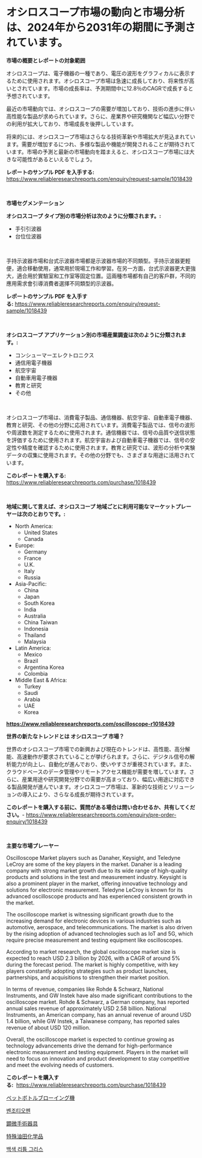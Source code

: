 <p><h1>オシロスコープ市場の動向と市場分析は、2024年から2031年の期間に予測されています。</h1></p><p><strong>市場の概要とレポートの対象範囲</strong></p>
<p><p>オシロスコープは、電子機器の一種であり、電圧の波形をグラフィカルに表示するために使用されます。オシロスコープ市場は急速に成長しており、将来性が高いとされています。市場の成長率は、予測期間中に12.8％のCAGRで成長すると予想されています。</p><p>最近の市場動向では、オシロスコープの需要が増加しており、技術の進歩に伴い高性能な製品が求められています。さらに、産業界や研究機関など幅広い分野での利用が拡大しており、市場成長を後押ししています。</p><p>将来的には、オシロスコープ市場はさらなる技術革新や市場拡大が見込まれています。需要が増加するにつれ、多様な製品や機能が開発されることが期待されています。市場の予測と最新の市場動向を踏まえると、オシロスコープ市場には大きな可能性があるといえるでしょう。</p></p>
<p><strong>レポートのサンプル PDF を入手する:</strong> <a href="https://www.reliableresearchreports.com/enquiry/request-sample/1018439">https://www.reliableresearchreports.com/enquiry/request-sample/1018439</a></p>
<p>&nbsp;</p>
<p><strong>市場セグメンテーション</strong></p>
<p><strong>オシロスコープ タイプ別の市場分析は次のように分類されます。:</strong></p>
<p><ul><li>手引引波器</li><li>台位位波器</li></ul></p>
<p>&nbsp;</p>
<p><p>手持示波器市場和台式示波器市場都是示波器市場的不同類型。手持示波器更輕便，適合移動使用，通常用於現場工作和學習。在另一方面，台式示波器更大更強大，適合用於實驗室和工作室等固定位置。這兩種市場都有自己的客戶群，不同的應用需求會引導消費者選擇不同類型的示波器。</p></p>
<p><strong>レポートのサンプル PDF を入手する:</strong>&nbsp;<a href="https://www.reliableresearchreports.com/enquiry/request-sample/1018439">https://www.reliableresearchreports.com/enquiry/request-sample/1018439</a></p>
<p>&nbsp;</p>
<p><strong> オシロスコープ アプリケーション別の市場産業調査は次のように分類されます。:</strong></p>
<p><ul><li>コンシューマーエレクトロニクス</li><li>通信用電子機器</li><li>航空宇宙</li><li>自動車用電子機器</li><li>教育と研究</li><li>その他</li></ul></p>
<p>&nbsp;</p>
<p><p>オシロスコープ市場は、消費電子製品、通信機器、航空宇宙、自動車電子機器、教育と研究、その他の分野に応用されています。消費電子製品では、信号の波形や周波数を測定するために使用されます。通信機器では、信号の品質や送信状態を評価するために使用されます。航空宇宙および自動車電子機器では、信号の安定性や精度を確認するために使用されます。教育と研究では、波形の分析や実験データの収集に使用されます。その他の分野でも、さまざまな用途に活用されています。</p></p>
<p><strong>このレポートを購入する:</strong>&nbsp; <a href="https://www.reliableresearchreports.com/purchase/1018439">https://www.reliableresearchreports.com/purchase/1018439</a></p>
<p>&nbsp;</p>
<p><strong>地域に関して言えば、オシロスコープ 地域ごとに利用可能なマーケットプレーヤーは次のとおりです。:</strong></p>
<p><ul>
    <li>
        North America:
        <ul>
            <li>United States</li>
            <li>Canada</li>
        </ul>
    </li>
    <li>
        Europe:
        <ul>
            <li>Germany</li>
            <li>France</li>
            <li>U.K.</li>
            <li>Italy</li>
            <li>Russia</li>
        </ul>
    </li>
    <li>
        Asia-Pacific:
        <ul>
            <li>China</li>
            <li>Japan</li>
            <li>South Korea</li>
            <li>India</li>
            <li>Australia</li>
            <li>China Taiwan</li>
            <li>Indonesia</li>
            <li>Thailand</li>
            <li>Malaysia</li>
        </ul>
    </li>
    <li>
        Latin America:
        <ul>
            <li>Mexico</li>
            <li>Brazil</li>
            <li>Argentina Korea</li>
            <li>Colombia</li>
        </ul>
    </li>
    <li>
        Middle East & Africa:
        <ul>
            <li>Turkey</li>
            <li>Saudi</li>
            <li>Arabia</li>
            <li>UAE</li>
            <li>Korea</li>
        </ul>
    </li>
    </ul></p>
<p><strong><a href="https://www.reliableresearchreports.com/oscilloscope-r1018439">https://www.reliableresearchreports.com/oscilloscope-r1018439</a></strong>&nbsp;</p>
<p><strong>世界の新たなトレンドとは オシロスコープ 市場？</strong></p>
<p><p>世界のオシロスコープ市場での新興および現在のトレンドは、高性能、高分解能、高速動作が要求されていることが挙げられます。さらに、デジタル信号の解析能力が向上し、自動化が進んでおり、使いやすさが重視されています。また、クラウドベースのデータ管理やリモートアクセス機能が需要を増しています。さらに、産業用途や研究開発分野での需要が高まっており、幅広い用途に対応できる製品開発が進んでいます。オシロスコープ市場は、革新的な技術とソリューションの導入により、さらなる成長が期待されています。</p></p>
<p><strong>このレポートを購入する前に、質問がある場合は問い合わせるか、共有してください。</strong>- <a href="https://www.reliableresearchreports.com/enquiry/pre-order-enquiry/1018439">https://www.reliableresearchreports.com/enquiry/pre-order-enquiry/1018439</a></p>
<p>&nbsp;</p>
<p><strong>主要な市場プレーヤー</strong></p>
<p><p>Oscilloscope Market players such as Danaher, Keysight, and Teledyne LeCroy are some of the key players in the market. Danaher is a leading company with strong market growth due to its wide range of high-quality products and solutions in the test and measurement industry. Keysight is also a prominent player in the market, offering innovative technology and solutions for electronic measurement. Teledyne LeCroy is known for its advanced oscilloscope products and has experienced consistent growth in the market.</p><p>The oscilloscope market is witnessing significant growth due to the increasing demand for electronic devices in various industries such as automotive, aerospace, and telecommunications. The market is also driven by the rising adoption of advanced technologies such as IoT and 5G, which require precise measurement and testing equipment like oscilloscopes.</p><p>According to market research, the global oscilloscope market size is expected to reach USD 2.3 billion by 2026, with a CAGR of around 5% during the forecast period. The market is highly competitive, with key players constantly adopting strategies such as product launches, partnerships, and acquisitions to strengthen their market position.</p><p>In terms of revenue, companies like Rohde & Schwarz, National Instruments, and GW Instek have also made significant contributions to the oscilloscope market. Rohde & Schwarz, a German company, has reported annual sales revenue of approximately USD 2.58 billion. National Instruments, an American company, has an annual revenue of around USD 1.4 billion, while GW Instek, a Taiwanese company, has reported sales revenue of about USD 120 million.</p><p>Overall, the oscilloscope market is expected to continue growing as technology advancements drive the demand for high-performance electronic measurement and testing equipment. Players in the market will need to focus on innovation and product development to stay competitive and meet the evolving needs of customers.</p></p>
<p><strong>このレポートを購入する:</strong>&nbsp;&nbsp;<a href="https://www.reliableresearchreports.com/purchase/1018439">https://www.reliableresearchreports.com/purchase/1018439</a></p>
<p><p><a href="https://medium.com/@kyaorris56456/%E3%83%9A%E3%83%83%E3%83%88%E3%83%9C%E3%83%88%E3%83%AB%E3%83%96%E3%83%AD%E3%83%BC%E6%88%90%E5%BD%A2%E6%A9%9F%E5%B8%82%E5%A0%B4-2031%E5%B9%B4%E3%81%BE%E3%81%A7%E3%81%AE%E6%88%90%E5%8A%9F%E4%BA%8B%E6%A5%AD%E6%88%A6%E7%95%A5%E3%81%AE%E9%8D%B5-20ae4445d0c1">ペットボトルブローイング機</a></p><p><a href="https://medium.com/@danieldobroiu20221/%EB%B2%A4%EC%A1%B0%ED%8B%B0%EC%98%A4%ED%8E%9C-%EC%8B%9C%EC%9E%A5-%EB%B6%84%EC%84%9D-cagr-%EC%8B%9C%EC%9E%A5-%EC%84%B8%EB%B6%84%ED%99%94-%EB%B0%8F-%EA%B8%80%EB%A1%9C%EB%B2%8C-%EC%82%B0%EC%97%85-%EA%B0%9C%EC%9A%94-e89bfff1a608">벤조티오펜</a></p><p><a href="https://medium.com/@elmoray21/%E3%83%9E%E3%82%A4%E3%82%AF%E3%83%AD%E3%82%B5%E3%83%BC%E3%82%B8%E3%82%AB%E3%83%AB%E3%82%A4%E3%83%B3%E3%82%B9%E3%83%88%E3%82%A5%E3%83%AB%E3%83%A1%E3%83%B3%E3%83%84%E5%B8%82%E5%A0%B4-2031%E5%B9%B4%E3%81%BE%E3%81%A7%E3%81%AE%E5%8B%95%E5%90%91-%E4%BA%88%E6%B8%AC-%E3%81%8A%E3%82%88%E3%81%B3%E7%AB%B6%E4%BA%89%E5%88%86%E6%9E%90-a4afefa3bd11">顕微手術器具</a></p><p><a href="https://github.com/Sophiaard2003/Market-Research-Report-List-1/blob/main/281885319558.md">特殊油田化学品</a></p><p><a href="https://medium.com/@deborahward03/%EB%B0%B1%EC%83%89-%EB%A6%AC%ED%8A%AC-%EA%B7%B8%EB%A6%AC%EC%8A%A4-%EC%8B%9C%EC%9E%A5-%EA%B7%9C%EB%AA%A8-%EC%8B%9C%EC%9E%A5-%EC%A0%84%EB%A7%9D-%EB%B0%8F-%EC%8B%9C%EC%9E%A5-%EC%98%88%EC%B8%A1-2024%EB%85%84%EB%B6%80%ED%84%B0-2031%EB%85%84-6591f8f7af3e">백색 리튬 그리스</a></p></p>